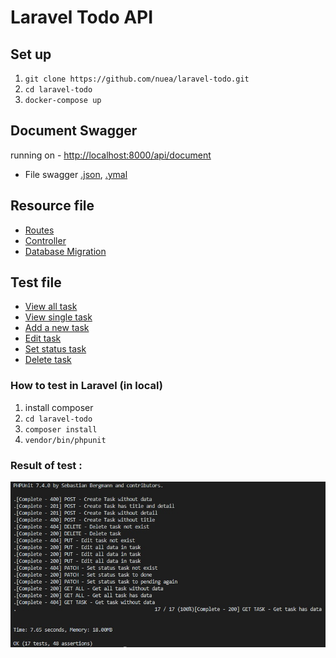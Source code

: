 # Laravel Todo API
## Set up

1. `git clone https://github.com/nuea/laravel-todo.git`
2. `cd laravel-todo`
3. `docker-compose up`


## Document Swagger
running on - [http://localhost:8000/api/document](http://localhost:8000/api/document)
- File swagger [.json](https://github.com/nuea/laravel-todo/blob/master/storage/api-docs/swagger.json),
[.ymal](https://github.com/nuea/laravel-todo/blob/master/storage/api-docs/swagger.yaml) 


## Resource file
 - [Routes](https://github.com/nuea/laravel-todo/blob/master/routes/api.php)
 - [Controller](https://github.com/nuea/laravel-todo/blob/master/app/Http/Controllers/TaskController.php)
 - [Database Migration](https://github.com/nuea/laravel-todo/blob/master/database/migrations/2018_10_07_004514_create_todo_table.php)

## Test file
 - [View all task](https://github.com/nuea/laravel-todo/blob/master/tests/Feature/viewAllTest.php)
 - [View single task](https://github.com/nuea/laravel-todo/blob/master/tests/Feature/viewSingleTest.php) 
 - [Add a new task](https://github.com/nuea/laravel-todo/blob/master/tests/Feature/addTest.php)
 - [Edit task](https://github.com/nuea/laravel-todo/blob/master/tests/Feature/editTest.php)
 - [Set status task](https://github.com/nuea/laravel-todo/blob/master/tests/Feature/setStatusTest.php)
 - [Delete task](https://github.com/nuea/laravel-todo/blob/master/tests/Feature/deleteTest.php)
 
### How to test in Laravel (in local)
 1. install composer
 2. `cd laravel-todo`
 3. `composer install`
 4. `vendor/bin/phpunit`
 
 ### Result of test :
 ![Result](result-test.jpg)



